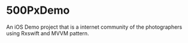 # 500PxDemo
An iOS Demo project that is a internet community of the photographers using Rxswift and MVVM pattern.

